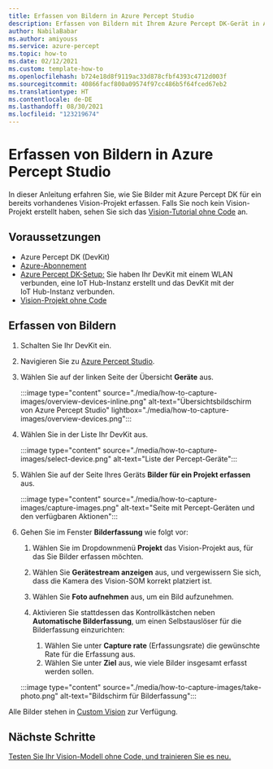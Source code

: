 ```yaml
---
title: Erfassen von Bildern in Azure Percept Studio
description: Erfassen von Bildern mit Ihrem Azure Percept DK-Gerät in Azure Percept Studio
author: NabilaBabar
ms.author: amiyouss
ms.service: azure-percept
ms.topic: how-to
ms.date: 02/12/2021
ms.custom: template-how-to
ms.openlocfilehash: b724e18d8f9119ac33d878cfbf4393c4712d003f
ms.sourcegitcommit: 40866facf800a09574f97cc486b5f64fced67eb2
ms.translationtype: HT
ms.contentlocale: de-DE
ms.lasthandoff: 08/30/2021
ms.locfileid: "123219674"
---
```

# <a name="capture-images-in-azure-percept-studio"></a>Erfassen von Bildern in Azure Percept Studio

In dieser Anleitung erfahren Sie, wie Sie Bilder mit Azure Percept DK für ein bereits vorhandenes Vision-Projekt erfassen. Falls Sie noch kein Vision-Projekt erstellt haben, sehen Sie sich das [Vision-Tutorial ohne Code](./tutorial-nocode-vision.md) an.

## <a name="prerequisites"></a>Voraussetzungen

- Azure Percept DK (DevKit)
- [Azure-Abonnement](https://azure.microsoft.com/free/)
- [Azure Percept DK-Setup:](./quickstart-percept-dk-set-up.md) Sie haben Ihr DevKit mit einem WLAN verbunden, eine IoT Hub-Instanz erstellt und das DevKit mit der IoT Hub-Instanz verbunden.
- [Vision-Projekt ohne Code](./tutorial-nocode-vision.md)

## <a name="capture-images"></a>Erfassen von Bildern

1. Schalten Sie Ihr DevKit ein.

1. Navigieren Sie zu [Azure Percept Studio](https://go.microsoft.com/fwlink/?linkid=2135819).

1. Wählen Sie auf der linken Seite der Übersicht **Geräte** aus.

    :::image type="content" source="./media/how-to-capture-images/overview-devices-inline.png" alt-text="Übersichtsbildschirm von Azure Percept Studio" lightbox="./media/how-to-capture-images/overview-devices.png":::

1. Wählen Sie in der Liste Ihr DevKit aus.

    :::image type="content" source="./media/how-to-capture-images/select-device.png" alt-text="Liste der Percept-Geräte":::

1. Wählen Sie auf der Seite Ihres Geräts **Bilder für ein Projekt erfassen** aus.

    :::image type="content" source="./media/how-to-capture-images/capture-images.png" alt-text="Seite mit Percept-Geräten und den verfügbaren Aktionen":::

1. Gehen Sie im Fenster **Bilderfassung** wie folgt vor:

    1. Wählen Sie im Dropdownmenü **Projekt** das Vision-Projekt aus, für das Sie Bilder erfassen möchten.

    1. Wählen Sie **Gerätestream anzeigen** aus, und vergewissern Sie sich, dass die Kamera des Vision-SOM korrekt platziert ist.

    1. Wählen Sie **Foto aufnehmen** aus, um ein Bild aufzunehmen.

    1. Aktivieren Sie stattdessen das Kontrollkästchen neben **Automatische Bilderfassung**, um einen Selbstauslöser für die Bilderfassung einzurichten:

        1. Wählen Sie unter **Capture rate** (Erfassungsrate) die gewünschte Rate für die Erfassung aus.
        1. Wählen Sie unter **Ziel** aus, wie viele Bilder insgesamt erfasst werden sollen.

    :::image type="content" source="./media/how-to-capture-images/take-photo.png" alt-text="Bildschirm für Bilderfassung":::

Alle Bilder stehen in [Custom Vision](https://www.customvision.ai/) zur Verfügung.

## <a name="next-steps"></a>Nächste Schritte

[Testen Sie Ihr Vision-Modell ohne Code, und trainieren Sie es neu.](../cognitive-services/custom-vision-service/test-your-model.md)